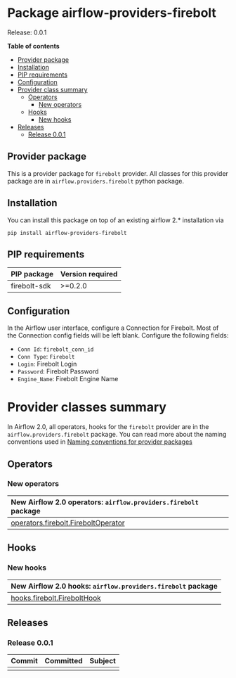 <!--
 Licensed to the Apache Software Foundation (ASF) under one
 or more contributor license agreements.  See the NOTICE file
 distributed with this work for additional information
 regarding copyright ownership.  The ASF licenses this file
 to you under the Apache License, Version 2.0 (the
 "License"); you may not use this file except in compliance
 with the License.  You may obtain a copy of the License at

   http://www.apache.org/licenses/LICENSE-2.0

 Unless required by applicable law or agreed to in writing,
 software distributed under the License is distributed on an
 "AS IS" BASIS, WITHOUT WARRANTIES OR CONDITIONS OF ANY
 KIND, either express or implied.  See the License for the
 specific language governing permissions and limitations
 under the License.
 -->


# Package airflow-providers-firebolt

Release: 0.0.1

**Table of contents**

- [Provider package](#provider-package)
- [Installation](#installation)
- [PIP requirements](#pip-requirements)
- [Configuration](#configuration)
- [Provider class summary](#provider-classes-summary)
    - [Operators](#operators)
        - [New operators](#new-operators)
    - [Hooks](#hooks)
        - [New hooks](#new-hooks)
- [Releases](#releases)
    - [Release 0.0.1](#release-001)

## Provider package

This is a provider package for `firebolt` provider. All classes for this provider package
are in `airflow.providers.firebolt` python package.



## Installation

You can install this package on top of an existing airflow 2.* installation via

`pip install airflow-providers-firebolt`

## PIP requirements

| PIP package   | Version required   |
|:--------------|:-------------------|
| firebolt-sdk  | &gt;=0.2.0         |

## Configuration

In the Airflow user interface, configure a Connection for Firebolt. Most of the Connection config fields will be left blank. Configure the following fields:

* `Conn Id`: `firebolt_conn_id`
* `Conn Type`: `Firebolt`
* `Login`: Firebolt Login
* `Password`: Firebolt Password
* `Engine_Name`: Firebolt Engine Name

# Provider classes summary

In Airflow 2.0, all operators, hooks for the `firebolt` provider
are in the `airflow.providers.firebolt` package. You can read more about the naming conventions used
in [Naming conventions for provider packages](https://github.com/apache/airflow/blob/master/CONTRIBUTING.rst#naming-conventions-for-provider-packages)


## Operators


### New operators

| New Airflow 2.0 operators: `airflow.providers.firebolt` package                                                                 |
|:------------------------------------------------------------------------------------------------------------------------------|
| [operators.firebolt.FireboltOperator](https://github.com/firebolt-db/airflow-provider-firebolt/blob/main/firebolt_provider/operators/firebolt.py) |




## Hooks


### New hooks

| New Airflow 2.0 hooks: `airflow.providers.firebolt` package                                                         |
|:------------------------------------------------------------------------------------------------------------------|
| [hooks.firebolt.FireboltHook](https://github.com/firebolt-db/airflow-provider-firebolt/blob/main/firebolt_provider/hooks/firebolt.py) |


## Releases

### Release 0.0.1

| Commit                                                                                         | Committed   | Subject                                                                 |
|:-----------------------------------------------------------------------------------------------|:------------|:------------------------------------------------------------------------|
| |
